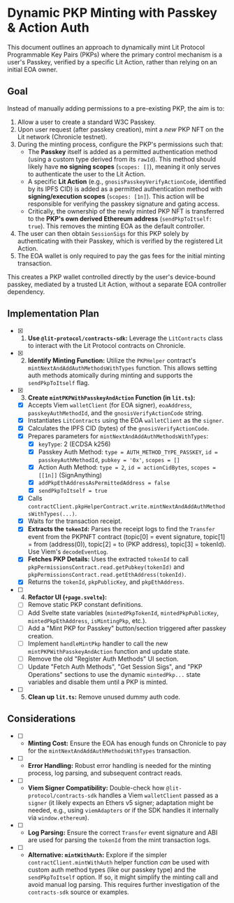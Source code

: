 # Dynamic PKP Minting with Passkey & Action Auth

This document outlines an approach to dynamically mint Lit Protocol Programmable Key Pairs (PKPs) where the primary control mechanism is a user's Passkey, verified by a specific Lit Action, rather than relying on an initial EOA owner.

## Goal

Instead of manually adding permissions to a pre-existing PKP, the aim is to:
1.  Allow a user to create a standard W3C Passkey.
2.  Upon user request (after passkey creation), mint a *new* PKP NFT on the Lit network (Chronicle testnet).
3.  During the minting process, configure the PKP's permissions such that:
    *   The **Passkey** itself is added as a permitted authentication method (using a custom type derived from its `rawId`). This method should likely have **no signing scopes** (`scopes: []`), meaning it only serves to authenticate the user to the Lit Action.
    *   A specific **Lit Action** (e.g., `gnosisPasskeyVerifyActionCode`, identified by its IPFS CID) is added as a permitted authentication method with **signing/execution scopes** (`scopes: [1n]`). This action will be responsible for verifying the passkey signature and gating access.
    *   Critically, the ownership of the newly minted PKP NFT is transferred to the **PKP's own derived Ethereum address** (`sendPkpToItself: true`). This removes the minting EOA as the default controller.
4.  The user can then obtain `SessionSigs` for this PKP solely by authenticating with their Passkey, which is verified by the registered Lit Action.
5.  The EOA wallet is only required to pay the gas fees for the initial minting transaction.

This creates a PKP wallet controlled directly by the user's device-bound passkey, mediated by a trusted Lit Action, without a separate EOA controller dependency.

## Implementation Plan

- [x] 1.  **Use `@lit-protocol/contracts-sdk`:** Leverage the `LitContracts` class to interact with the Lit Protocol contracts on Chronicle.
- [x] 2.  **Identify Minting Function:** Utilize the `PKPHelper` contract's `mintNextAndAddAuthMethodsWithTypes` function. This allows setting auth methods atomically during minting and supports the `sendPkpToItself` flag.
- [x] 3.  **Create `mintPKPWithPasskeyAndAction` Function (in `lit.ts`):**
    - [x] Accepts Viem `walletClient` (for EOA signer), `eoaAddress`, `passkeyAuthMethodId`, and the `gnosisVerifyActionCode` string.
    - [x] Instantiates `LitContracts` using the EOA `walletClient` as the `signer`.
    - [x] Calculates the IPFS CID (bytes) of the `gnosisVerifyActionCode`.
    - [x] Prepares parameters for `mintNextAndAddAuthMethodsWithTypes`:
        - [x] `keyType`: 2 (ECDSA k256)
        - [x] Passkey Auth Method: `type = AUTH_METHOD_TYPE_PASSKEY`, `id = passkeyAuthMethodId`, `pubkey = '0x'`, `scopes = []`
        - [x] Action Auth Method: `type = 2`, `id = actionCidBytes`, `scopes = [[1n]]` (SignAnything)
        - [x] `addPkpEthAddressAsPermittedAddress = false`
        - [x] `sendPkpToItself = true`
    - [x] Calls `contractClient.pkpHelperContract.write.mintNextAndAddAuthMethodsWithTypes(...)`.
    - [x] Waits for the transaction receipt.
    - [x] **Extracts the `tokenId`:** Parses the receipt logs to find the `Transfer` event from the PKPNFT contract (topic[0] = event signature, topic[1] = from (address(0)), topic[2] = to (PKP address), topic[3] = tokenId). Use Viem's `decodeEventLog`.
    - [x] **Fetches PKP Details:** Uses the extracted `tokenId` to call `pkpPermissionsContract.read.getPubkey(tokenId)` and `pkpPermissionsContract.read.getEthAddress(tokenId)`.
    - [x] Returns the `tokenId`, `pkpPublicKey`, and `pkpEthAddress`.
- [ ] 4.  **Refactor UI (`+page.svelte`):**
    - [ ] Remove static PKP constant definitions.
    - [ ] Add Svelte state variables (`mintedPkpTokenId`, `mintedPkpPublicKey`, `mintedPkpEthAddress`, `isMintingPkp`, etc.).
    - [ ] Add a "Mint PKP for Passkey" button/section triggered after passkey creation.
    - [ ] Implement `handleMintPkp` handler to call the new `mintPKPWithPasskeyAndAction` function and update state.
    - [ ] Remove the old "Register Auth Methods" UI section.
    - [ ] Update "Fetch Auth Methods", "Get Session Sigs", and "PKP Operations" sections to use the dynamic `mintedPkp...` state variables and disable them until a PKP is minted.
- [ ] 5.  **Clean up `lit.ts`:** Remove unused dummy auth code.

## Considerations

- [ ] *   **Minting Cost:** Ensure the EOA has enough funds on Chronicle to pay for the `mintNextAndAddAuthMethodsWithTypes` transaction.
- [ ] *   **Error Handling:** Robust error handling is needed for the minting process, log parsing, and subsequent contract reads.
- [ ] *   **Viem Signer Compatibility:** Double-check how `@lit-protocol/contracts-sdk` handles a Viem `walletClient` passed as a `signer` (it likely expects an Ethers v5 signer; adaptation might be needed, e.g., using `viemAdapters` or if the SDK handles it internally via `window.ethereum`).
- [ ] *   **Log Parsing:** Ensure the correct `Transfer` event signature and ABI are used for parsing the `tokenId` from the mint transaction logs.
- [ ] *   **Alternative: `mintWithAuth`:** Explore if the simpler `contractClient.mintWithAuth` helper function *can* be used with custom auth method types (like our passkey type) and the `sendPkpToItself` option. If so, it might simplify the minting call and avoid manual log parsing. This requires further investigation of the `contracts-sdk` source or examples. 